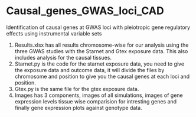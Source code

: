 # Causal_genes_GWAS_loci_CAD
  Identification of causal genes at GWAS loci with pleiotropic gene regulatory effects using instrumental variable sets
  
  
1. Results.xlsx has all results chromosome-wise for our analysis using the three GWAS studies with the Starnet and Gtex exposure data. This also includes
   analysis for the causal tissues.
2. Starnet.py is the code for the starnet exposure data, you need to give the exposure data and outcome data, it will divide the files by chromosome
   and position to give you the causal genes at each loci and position.
3. Gtex.py is the same file for the gtex exposure data.
4. Images has 3 components, images of all simulations, images of gene expression levels tissue wise comparision for intresting genes and finally gene          expression plots against genotype data. 
